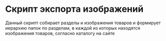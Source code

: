 # Скрипт экспорта изображений
Данный скрипт собирает разделы и изображения товаров и формирует иерархию папок по разделам, в каждой из которых находятся изображения товаров, согласно каталогу на сайте